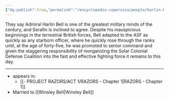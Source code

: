 ```yaml
---
{"dg-publish":true,"permalink":"/encyclopedia-copernica/people/harlin-bell/"}
---
```





<div class="transclusion internal-embed is-loaded"><div class="markdown-embed">



They say Admiral Harlin Bell is one of the greatest military minds of the century, and Serafin is inclined to agree. Despite his inauspicious beginnings in the terrestrial British forces, Bell adapted to the ASF as quickly as any starborn officer, where he quickly rose through the ranks until, at the age of forty-five, he was promoted to senior command and given the staggering responsibility of reorganizing the Solar Colonial Defense Coalition into the fast and effective fighting force it remains to this day. 

</div></div>




---

- appears in:
	- [[- PROJECT RAZORS/ACT 1/RAZORS - Chapter 1\|RAZORS - Chapter 1]]
- Married to [[Winsley Bell\|Winsley Bell]]



